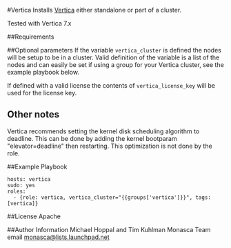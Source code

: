 #Vertica
Installs [Vertica](http://www.vertica.com/) either standalone or part of a cluster.

Tested with Vertica 7.x

##Requirements

##Optional parameters
If the variable `vertica_cluster` is defined the nodes will be setup to be in a cluster. Valid definition of the variable is a list of the nodes and can
easily be set if using a group for your Vertica cluster, see the example playbook below.

If defined with a valid license the contents of `vertica_license_key` will be used for the license key.

## Other notes
Vertica recommends setting the kernel disk scheduling algorithm to deadline. This can be done by adding the kernel bootparam "elevator=deadline" then
restarting. This optimization is not done by the role.

##Example Playbook

    hosts: vertica
    sudo: yes
    roles:
      - {role: vertica, vertica_cluster="{{groups['vertica']}}", tags: [vertica]}

##License
Apache

##Author Information
Michael Hoppal and Tim Kuhlman
Monasca Team email monasca@lists.launchpad.net

